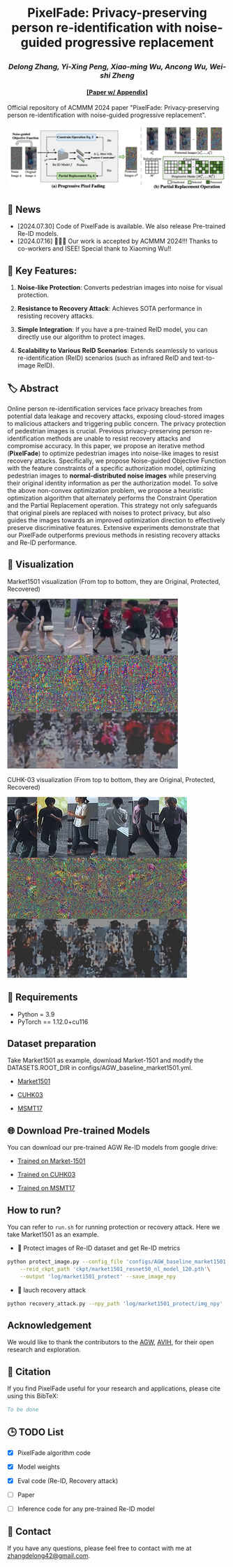 # <p align="center">PixelFade: Privacy-preserving person re-identification with noise-guided progressive replacement</p>

### <p align="center">*Delong Zhang, Yi-Xing Peng, Xiao-ming Wu, Ancong Wu, Wei-shi Zheng*</p>

#### <p align="center">[[Paper w/ Appendix]]() </p>

Official repository of ACMMM 2024 paper "PixelFade: Privacy-preserving person re-identification with noise-guided progressive replacement".

  ![](./figures/Method.png)

## 💬 News
- [2024.07.30] Code of PixelFade is available. We also release Pre-trained Re-ID models.
- [2024.07.16] 🎊🥳🎉 Our work is accepted by ACMMM 2024!!! Thanks to co-workers and ISEE! Special thank to Xiaoming Wu!!


## 🚀 **Key Features:**

1. **Noise-like Protection**: Converts pedestrian images into noise for visual protection.

2. **Resistance to Recovery Attack**: Achieves SOTA performance in resisting recovery attacks.

3. **Simple Integration**: If you have a pre-trained ReID model, you can directly use our algorithm to protect images.

4. **Scalability to Various ReID Scenarios**: Extends seamlessly to various re-identification (ReID) scenarios (such as infrared ReID and text-to-image ReID).



## 🏷️ Abstract

Online person re-identification services face privacy breaches from potential data leakage and recovery attacks, exposing cloud-stored images to malicious attackers and triggering public concern. 
The privacy protection of pedestrian images is crucial.
Previous privacy-preserving person re-identification methods are unable to resist recovery attacks and compromise accuracy.
In this paper, we propose an iterative method (**PixelFade**) to optimize pedestrian images into noise-like images to resist recovery attacks.
Specifically, we propose Noise-guided Objective Function with the feature constraints of a specific authorization model, optimizing pedestrian images to **normal-distributed noise images** while preserving their original identity information as per the authorization model.
To solve the above non-convex optimization problem, we propose a heuristic optimization algorithm that alternately performs the Constraint Operation and the Partial Replacement operation.
This strategy not only safeguards that original pixels are replaced with noises to protect privacy, but also guides the images towards an improved optimization direction to effectively preserve discriminative features.
Extensive experiments demonstrate that our PixelFade outperforms previous methods in resisting recovery attacks and Re-ID performance.


## 👀 Visualization

 Market1501 visualization (From top to bottom, they are Original, Protected, Recovered)

  ![](./figures/market_visualization.png)

 CUHK-03 visualization (From top to bottom, they are Original, Protected, Recovered)

  ![](./figures/cuhk_visualization.png)


## 🔧 Requirements

- Python = 3.9
- PyTorch == 1.12.0+cu116

## Dataset preparation

Take Market1501 as example, download Market-1501 and modify the DATASETS.ROOT_DIR in configs/AGW_baseline_market1501.yml.

 - [Market1501](https://www.cv-foundation.org/openaccess/content_iccv_2015/papers/Zheng_Scalable_Person_Re-Identification_ICCV_2015_paper.pdf)

 - [CUHK03](https://www.cv-foundation.org/openaccess/content_cvpr_2014/papers/Li_DeepReID_Deep_Filter_2014_CVPR_paper.pdf)

 - [MSMT17](https://arxiv.org/pdf/1711.08565)


## 🌐 Download Pre-trained Models

You can download our pre-trained AGW Re-ID models from google drive:

- [Trained on Market-1501](https://drive.google.com/file/d/1cJ-LnGGpEckdUNElH8I6IsBibUV_ixup/view?usp=drive_link)

- [Trained on CUHK03](https://drive.google.com/file/d/1GMDPjm2019zFSibUicsF1AEkCQiIAmqq/view?usp=drive_link)

- [Trained on MSMT17](https://drive.google.com/file/d/1zZXwgJ8BuRMjqimY7mqli-tFlX9GgO6M/view?usp=drive_link)

## How to run?
You can refer to `run.sh` for running protection or recovery attack. Here we take Market1501 as an example.

-  🔐 Protect images of Re-ID dataset and get Re-ID metrics

```sh
python protect_image.py --config_file 'configs/AGW_baseline_market1501.yml'\
    --reid_ckpt_path 'ckpt/market1501_resnet50_nl_model_120.pth'\
    --output 'log/market1501_protect' --save_image_npy
```

- 👿 lauch recovery attack

```sh
python recovery_attack.py --npy_path 'log/market1501_protect/img_npy' 
```


## Acknowledgement
We would like to thank the contributors to the [AGW](https://github.com/mangye16/ReID-Survey), [AVIH](https://github.com/suzhigangssz/AVIH), for their open research and exploration.


## 📝 Citation

If you find PixelFade useful for your research and applications, please cite using this BibTeX:

```bibtex
To be done
```


## 🕒 TODO List

- [x] PixelFade algorithm code
- [x] Model weights
- [x] Eval code (Re-ID, Recovery attack)
- [ ] Paper
- [ ] Inference code for any pre-trained Re-ID model


## 📨 Contact
If you have any questions, please feel free to contact with me at zhangdelong42@gmail.com.
